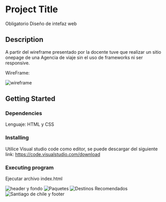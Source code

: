 # Project Title
Obligatorio Diseño de intefaz web

## Description

A partir del wireframe presentado por la docente tuve que realizar un sitio onepage de una Agencia de viaje sin el uso de frameworks ni ser responsive.




WireFrame:

![wireframe](https://github.com/user-attachments/assets/ff6e81fc-17a0-4100-9436-572ad325aba8)


## Getting Started

### Dependencies

Lenguaje: HTML y CSS
### Installing

 Utilice Visual studio code como editor, se puede descargar del siguiente link: https://code.visualstudio.com/download
 

### Executing program

Ejecutar archivo index.html

![header y  fondo](https://github.com/user-attachments/assets/92b77e3b-e986-45b7-94ac-40e7e194478d)
![Paquetes](https://github.com/user-attachments/assets/b543355b-e4b4-478f-8e68-037d9067d012)
![Destinos Recomendados](https://github.com/user-attachments/assets/a0a6d1fa-fc12-489f-8f0b-73e42312dd65)
![Santiago de chile y footer](https://github.com/user-attachments/assets/7e551ce0-0f9f-44a9-9c8b-31faaa9ab718)


